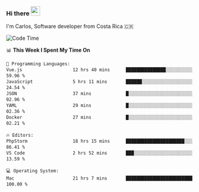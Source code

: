 ### Hi there <img src="https://media.giphy.com/media/hvRJCLFzcasrR4ia7z/giphy.gif" width="25px" height="25px">

I'm Carlos, Software developer from Costa Rica 🇨🇷

[//]: # (<a href="https://app.daily.dev/carum98"><img src="https://github.com/carum98/carum98/blob/main/devcard.svg" width="400" alt="Carlos Umaña Acevedo's Dev Card"/></a>)


<!--START_SECTION:waka-->
![Code Time](http://img.shields.io/badge/Code%20Time-12%2C760%20hrs%2058%20mins-blue)

📊 **This Week I Spent My Time On** 

```text
💬 Programming Languages: 
Vue.js                   12 hrs 40 mins      ███████████████░░░░░░░░░░   59.96 % 
JavaScript               5 hrs 11 mins       ██████░░░░░░░░░░░░░░░░░░░   24.54 % 
JSON                     37 mins             █░░░░░░░░░░░░░░░░░░░░░░░░   02.96 % 
YAML                     29 mins             █░░░░░░░░░░░░░░░░░░░░░░░░   02.36 % 
Docker                   27 mins             █░░░░░░░░░░░░░░░░░░░░░░░░   02.21 % 

🔥 Editors: 
PhpStorm                 18 hrs 15 mins      ██████████████████████░░░   86.41 % 
VS Code                  2 hrs 52 mins       ███░░░░░░░░░░░░░░░░░░░░░░   13.59 % 

💻 Operating System: 
Mac                      21 hrs 7 mins       █████████████████████████   100.00 % 
```


<!--END_SECTION:waka-->
